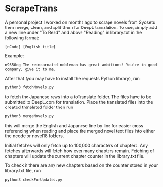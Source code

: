 # ScrapeTrans

A personal project I worked on months ago to scrape novels from Syosetu then merge, clean, and split them for DeepL translation. To use, simply add a new line under "To Read" and above "Reading" in library.txt in the following format:

```plain
[nCode] [English title]
```

Example:

```plain
n9350eg The reincarnated nobleman has great ambitions! You're in good company, give it to me.
```

After that (you may have to install the requests Python library), run

```bash
python3 fetchNovels.py
```

to fetch the Japanese raws into a toTranslate folder. The files have to be submitted to DeepL.com for translation. Place the translated files into the created translated folder then run

```bash
python3 mergeNovels.py
```

this will merge the English and Japanese line by line for easier cross referencing when reading and place the merged novel text files into either the ncode or novel18 folders.

Initial fetches will only fetch up to 100,000 characters of chapters. Any fetches afterwards will fetch how ever many chapters remain. Fetching of chapters will update the current chapter counter in the library.txt file.

To check if there are any new chapters based on the counter stored in your library.txt file, run

```bash
python3 checkForUpdates.py
```
